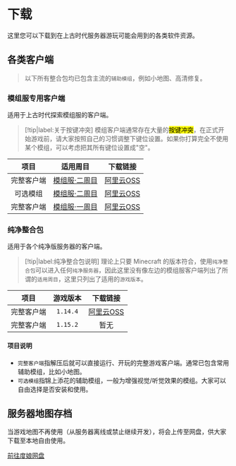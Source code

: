 # 下载

这里您可以下载到在上古时代服务器游玩可能会用到的各类软件资源。

<!-- panels:start -->

<!-- div:title-panel -->

## 各类客户端

> 以下所有整合包均已包含主流的`辅助模组`，例如小地图、高清修复。

<!-- div:left-panel -->

### 模组服专用客户端

适用于上古时代探索模组服的客户端。

> [!tip|label:关于按键冲突]
> 模组客户端通常存在大量的<mark>按键冲突</mark>，在正式开始游戏前，请大家按照自己的习惯调整下键位设置。如果你打算完全不使用某个模组，可以考虑把其所有键位设置成"空"。

|    项目    |                 适用周目                  |          下载链接           |
| :--------: | :---------------------------------------: | :-------------------------: |
| 完整客户端 | [模组服·二周目](/mc-servers/modded-v2.md) |  [阿里云OSS][二周目客户端]  |
|  可选模组  | [模组服·二周目](/mc-servers/modded-v2.md) | [阿里云OSS][二周目可选模组] |
| 完整客户端 | [模组服·一周目](/mc-servers/modded-v1.md) |  [阿里云OSS][一周目客户端]  |

[一周目客户端]: https://mimaru.oss-cn-zhangjiakou.aliyuncs.com/1.12.2_mod_v1.2.zip
[二周目客户端]: https://mimaru.oss-cn-zhangjiakou.aliyuncs.com/1.12.2_mod_v2.3.zip
[二周目可选模组]: https://mimaru.oss-cn-zhangjiakou.aliyuncs.com/1.12.2_mod_v2_optional_mods.zip

<!-- div:right-panel -->

### 纯净整合包

适用于各个纯净版服务器的客户端。

> [!tip|label:纯净整合包说明]
> 理论上只要 Minecraft 的版本符合，使用`纯净整合包`可以进入任何`纯净服务器`，因此这里没有像左边的模组服客户端列出了所谓的`适用周目`，这里只列出了适用的`游戏版本`。

|    项目    | 游戏版本 |         下载链接          |
| :--------: | :------: | :-----------------------: |
| 完整客户端 | `1.14.4` | [阿里云OSS][1.14.4客户端] |
| 完整客户端 | `1.15.2` | 暂无 |

[1.14.4客户端]: https://mimaru.oss-cn-zhangjiakou.aliyuncs.com/1.14.4_vanilla.zip
[1.15.2客户端]: https://mimaru.oss-cn-zhangjiakou.aliyuncs.com/1.15.2_vanilla.zip

<!-- panels:end -->

#### 项目说明

- `完整客户端`指解压后就可以直接运行、开玩的完整游戏客户端。通常已包含常用辅助模组，比如小地图。
- `可选模组`指锦上添花的辅助模组，一般为增强视觉/听觉效果的模组。大家可以自由选择是否安装和使用。

## 服务器地图存档

当游戏地图不再使用（从服务器离线或禁止继续开发），将会上传至网盘，供大家下载至本地自由使用。

<a href="http://pan.baidu.com/s/1mg2vwqk" target="_blank" class="button">前往度娘网盘</a>
